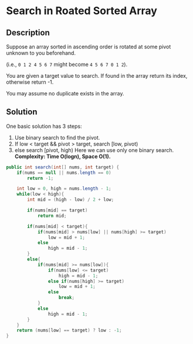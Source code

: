 # Search in Roated Sorted Array

## Description
Suppose an array sorted in ascending order is rotated at some pivot unknown to you beforehand.  

(i.e., `0 1 2 4 5 6 7` might become `4 5 6 7 0 1 2`).  

You are given a target value to search. If found in the array return its index, otherwise return -1.  

You may assume no duplicate exists in the array.  

## Solution
One basic solution has 3 steps:
1. Use binary search to find the pivot.  
2. If low < target && pivot > target, search [low, pivot)
3. else search [pivot, high)
Here we can use only one binary search.  
**Complexity: Time O(logn), Space O(1).**
```java
public int search(int[] nums, int target) {
    if(nums == null || nums.length == 0)
        return -1;

    int low = 0, high = nums.length - 1;
    while(low < high){
        int mid = (high - low) / 2 + low;

        if(nums[mid] == target)
            return mid;

        if(nums[mid] < target){
            if(nums[mid] > nums[low] || nums[high] >= target)
                low = mid + 1;
            else
                high = mid - 1;
        }
        else{
            if(nums[mid] >= nums[low]){
                if(nums[low] <= target)
                    high = mid - 1;
                else if(nums[high] >= target)
                    low = mid + 1;
                else
                    break;
            }
            else
                high = mid - 1;
        }
    }
    return (nums[low] == target) ? low : -1;
}
```
